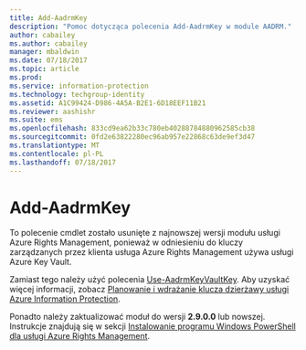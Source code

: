 ```yaml
---
title: Add-AadrmKey
description: "Pomoc dotycząca polecenia Add-AadrmKey w module AADRM."
author: cabailey
ms.author: cabailey
manager: mbaldwin
ms.date: 07/18/2017
ms.topic: article
ms.prod: 
ms.service: information-protection
ms.technology: techgroup-identity
ms.assetid: A1C99424-D986-4A5A-B2E1-6D18EEF11B21
ms.reviewer: aashishr
ms.suite: ems
ms.openlocfilehash: 833cd9ea62b33c780eb40288784880962585cb38
ms.sourcegitcommit: 0fd2e63822280ec96ab957e22868c63de9ef3d47
ms.translationtype: MT
ms.contentlocale: pl-PL
ms.lasthandoff: 07/18/2017
---
```

# <a name="add-aadrmkey"></a>Add-AadrmKey

To polecenie cmdlet zostało usunięte z najnowszej wersji modułu usługi Azure Rights Management, ponieważ w odniesieniu do kluczy zarządzanych przez klienta usługa Azure Rights Management używa usługi Azure Key Vault.

Zamiast tego należy użyć polecenia [Use-AadrmKeyVaultKey](/powershell/module/aadrm/use-aadrmkeyvaultkey). Aby uzyskać więcej informacji, zobacz [Planowanie i wdrażanie klucza dzierżawy usługi Azure Information Protection](../plan-design/plan-implement-tenant-key.md).

Ponadto należy zaktualizować moduł do wersji **2.9.0.0** lub nowszej. Instrukcje znajdują się w sekcji [Instalowanie programu Windows PowerShell dla usługi Azure Rights Management](install-powershell.md).

